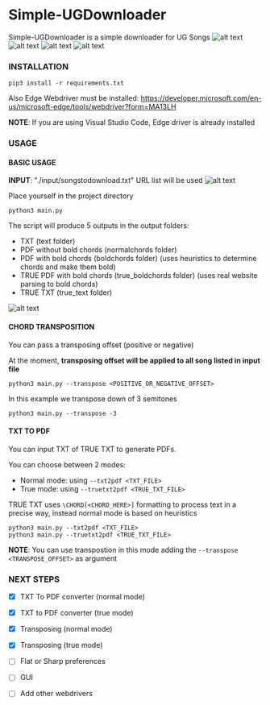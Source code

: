 # Simple-UGDownloader
Simple-UGDownloader is a simple downloader for UG Songs
![alt text](images/execution.png)
![alt text](images/output2.png)
![alt text](images/output0.png)
![alt text](images/output1.png)

### INSTALLATION

```
pip3 install -r requirements.txt
```
Also Edge Webdriver must be installed: https://developer.microsoft.com/en-us/microsoft-edge/tools/webdriver?form=MA13LH

**NOTE**: If you are using Visual Studio Code, Edge driver is already installed

### USAGE

#### BASIC USAGE

**INPUT**: "./input/songstodownload.txt" URL list will be used
![alt text](images/input.png)

Place yourself in the project directory

```
python3 main.py
```

The script will produce 5 outputs in the output folders:
* TXT (text folder)
* PDF without bold chords (normalchords folder)
* PDF with bold chords (boldchords folder) (uses heuristics to determine chords and make them bold)
* TRUE PDF with bold chords (true_boldchords folder) (uses real website parsing to bold chords)
* TRUE TXT (true_text folder)

![alt text](images/output_folders.png)


#### CHORD TRANSPOSITION
You can pass a transposing offset (positive or negative)

At the moment, **transposing offset will be applied to all song listed in input file**

```
python3 main.py --transpose <POSITIVE_OR_NEGATIVE_OFFSET>
```

In this example we transpose down of 3 semitones
```
python3 main.py --transpose -3
```

#### TXT TO PDF

You can input TXT of TRUE TXT to generate PDFs.

You can choose between 2 modes:
* Normal mode: using ```--txt2pdf <TXT_FILE>```
* True mode: using ```--truetxt2pdf <TRUE_TXT_FILE>```

TRUE TXT uses ```\CHORD[<CHORD_HERE>]``` formatting to process text in a precise way, instead normal mode is based on heuristics

```
python3 main.py --txt2pdf <TXT_FILE>
python3 main.py --truetxt2pdf <TRUE_TXT_FILE>
```

**NOTE**: You can use transpostion in this mode adding the ```--transpose <TRANSPOSE_OFFSET>``` as argument

### NEXT STEPS
* [X] TXT To PDF converter (normal mode)
* [X] TXT to PDF converter (true mode)
* [X] Transposing (normal mode)
* [X] Transposing (true mode)
* [ ] Flat or Sharp preferences
* [ ] GUI
* [ ] Add other webdrivers


